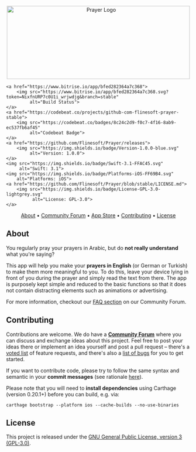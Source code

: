 <p align="center">
  <img src="https://raw.githubusercontent.com/Flinesoft/Prayer/stable/Logo.png"
      width=500 height=200 alt="Prayer Logo">
</p>

<p align="center">

    <a href="https://www.bitrise.io/app/bfed282364a7c368">
        <img src="https://www.bitrise.io/app/bfed282364a7c368.svg?token=NixfnURP7c0U1i_wrjwdjg&branch=stable"
             alt="Build Status">
    </a>
    <a href="https://codebeat.co/projects/github-com-flinesoft-prayer-stable">
        <img src="https://codebeat.co/badges/8c24c2d9-f0c7-4f16-8ab9-ec537fb6af45"
             alt="Codebeat Badge">
    </a>
    <a href="https://github.com/Flinesoft/Prayer/releases">
        <img src="https://img.shields.io/badge/Version-1.0.0-blue.svg"
             alt="Version: 1.0.0">
    </a>
    <img src="https://img.shields.io/badge/Swift-3.1-FFAC45.svg"
         alt="Swift: 3.1">
    <img src="https://img.shields.io/badge/Platforms-iOS-FF69B4.svg"
        alt="Platforms: iOS">
    <a href="https://github.com/Flinesoft/Prayer/blob/stable/LICENSE.md">
        <img src="https://img.shields.io/badge/License-GPL-3.0-lightgrey.svg"
              alt="License: GPL-3.0">
    </a>
</p>

<p align="center">
    <a href="#about">About</a>
  • <a href="https://community.flinesoft.com/c/prayer-app">Community Forum</a>
  • <a href="https://itunes.apple.com/us/app/prayer-in-english/id1217136884">App Store</a>
  • <a href="#contributing">Contributing</a>
  • <a href="#license">License</a>
</p>


## About

You regularly pray your prayers in Arabic, but do **not really understand** what you're saying?

This app will help you make your **prayers in English** (or German or Turkish) to make them more meaningful to you. To do this, leave your device lying in front of you during the prayer and simply read the text from there. The app is purposely kept simple and reduced to the basic functions so that it does not contain distracting elements such as animations or advertising.

For more information, checkout our [FAQ section](https://community.flinesoft.com/c/prayer-app/questions) on our Community Forum.

## Contributing

Contributions are welcome. We do have a [**Community Forum**](https://community.flinesoft.com/c/prayer-app) where you can discuss and exchange ideas about this project. Feel free to post your ideas there or implement an idea yourself and post a pull request – there's a [voted list](https://community.flinesoft.com/c/prayer-app/ideas) of feature requests, and there's also a [list of bugs](https://community.flinesoft.com/c/prayer-app/bugs) for you to get started.

If you want to contribute code, please try to follow the same syntax and semantic in your **commit messages** (see rationale [here](http://chris.beams.io/posts/git-commit/)).

Please note that you will need to **install dependencies** using Carthage (version 0.20.1+) before you can build, e.g. via:
``` shell
carthage bootstrap --platform ios --cache-builds --no-use-binaries
```

## License
This project is released under the [GNU General Public License, version 3 (GPL-3.0)](http://opensource.org/licenses/GPL-3.0).
